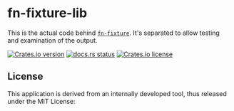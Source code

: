 # fn-fixture-lib

This is the actual code behind [`fn-fixture`](../fn-fixture). It's separated to allow
testing and examination of the output.

[![Crates.io version](https://img.shields.io/crates/v/fn-fixture-lib.svg)](https://crates.io/crates/fn-fixture-lib)
[![docs.rs status](https://docs.rs/fn-fixture-lib/badge.svg)](https://docs.rs/fn-fixture-lib)
[![Crates.io license](https://img.shields.io/crates/l/fn-fixture-lib.svg)](https://crates.io/crates/fn-fixture-lib)

## License

This application is derived from an internally developed tool, thus
released under the MIT License:
